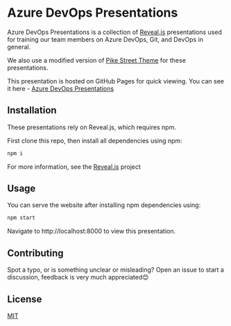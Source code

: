 # Azure DevOps Presentations

Azure DevOps Presentations is a collection of [Reveal.js](https://github.com/hakimel/reveal.js) presentations used for training our team members on Azure DevOps, Git, and DevOps in general.

We also use a modified version of [Pike Street Theme](https://github.com/felixrieseberg/Reveal-PikeStreet) for these presentations.

This presentation is hosted on GitHub Pages for quick viewing. You can see it here - [Azure DevOps Presentations](https://viralsymphony.github.io/azuredevops-presentations/)

## Installation

These presentations rely on Reveal.js, which requires npm.

First clone this repo, then install all dependencies using npm:

```bash
npm i
```

For more information, see the [Reveal.js](https://github.com/hakimel/reveal.js) project

## Usage

You can serve the website after installing npm dependencies using:
```bash
npm start
```
Navigate to http://localhost:8000 to view this presentation.

## Contributing
Spot a typo, or is something unclear or misleading? Open an issue to start a discussion, feedback is very much appreciated😊

## License
[MIT](https://choosealicense.com/licenses/mit/)
